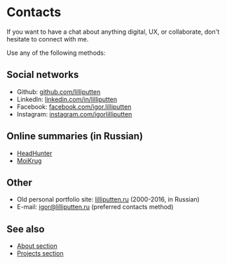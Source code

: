 # Contacts

If you want to have a chat about anything digital, UX, or collaborate, don't
hesitate to connect with me.

Use any of the following methods:

## Social networks

- Github: [github.com/lilliputten](https://github.com/lilliputten)
- LinkedIn: [linkedin.com/in/lilliputten](http://linkedin.com/in/lilliputten)
- Facebook: [facebook.com/igor.lilliputten](https://facebook.com/igor.lilliputten)
- Instagram: [instagram.com/igorlilliputten](https://instagram.com/igorlilliputten)

## Online summaries (in Russian)

- [HeadHunter](https://hh.ru/resume/d311fd1dff025511070039ed1f3946696f6451)
- [MoiKrug](https://moikrug.ru/lilliputten)

## Other

- Old personal portfolio site: [lilliputten.ru](http://lilliputten.ru) (2000-2016, in Russian)
- E-mail: [igor@lilliputten.ru](mailto:igor@lilliputten.ru?subject=Hi%20Igor!) (preferred contacts method)

## See also

- [About section](#/About)
- [Projects section](#/Projects)

